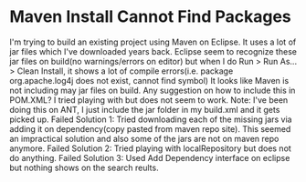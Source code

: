 
# Maven Install Cannot Find Packages

I'm trying to build an existing project using Maven on Eclipse. It uses a lot of jar files which I've downloaded years back.
Eclipse seem to recognize these jar files on build(no warnings/errors on editor) but when I do Run > Run As... > Clean Install, it shows a lot of compile errors(i.e. package org.apache.log4j does not exist, cannot find symbol)
It looks like Maven is not including may jar files on build. Any suggestion on how to include this in POM.XML? I tried playing with  but does not seem to work.
Note: I've been doing this on ANT, I just include the jar folder in my build.xml and it gets picked up.
Failed Solution 1:
Tried downloading each of the missing jars via adding it on dependency(copy pasted from maven repo site). This seemed an impractical solution and also some of the jars are not on maven repo anymore.
Failed Solution 2:
Tried playing with localRepository but does not do anything.
Failed Solution 3:
Used Add Dependency interface on eclipse but nothing shows on the search reults.

        